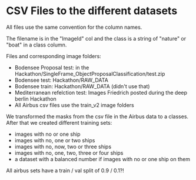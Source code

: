 # CSV Files to the different datasets

All files use the same convention for the column names.

The filename is in the "ImageId" col and the class is a string of "nature" or "boat" in a class column.

Files and corresponding image folders:

- Bodensee Proposal test: in the Hackathon/SingleFrame_ObjectProposalClassification/test.zip
- Bodensee test: Hackathon/RAW_DATA
- Bodensee train: Hackathon/RAW_DATA (didn't use that)
- Mediterranean refelction test: Images Friedrich posted during the deep berlin Hackathon
- All Airbus csv files use the train_v2 image folders

We transformed the masks from the csv file in the Airbus data to a classes.  
After that we created different training sets:
- images with no or one ship
- images with no, one or two ships
- images with no, now, two or three ships
- images with no, one, two, three or four ships
- a dataset with a balanced number if images with no or one ship on them

All airbus sets have a train / val split of 0.9 / 0.1?!
